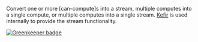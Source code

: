 Convert one or more [can-compute]s into a stream, multiple computes into a single compute, or
multiple computes into a single stream. [Kefir](https://rpominov.github.io/kefir/) is used internally
to provide the stream functionality.


[![Greenkeeper badge](https://badges.greenkeeper.io/canjs/can-stream.svg)](https://greenkeeper.io/)